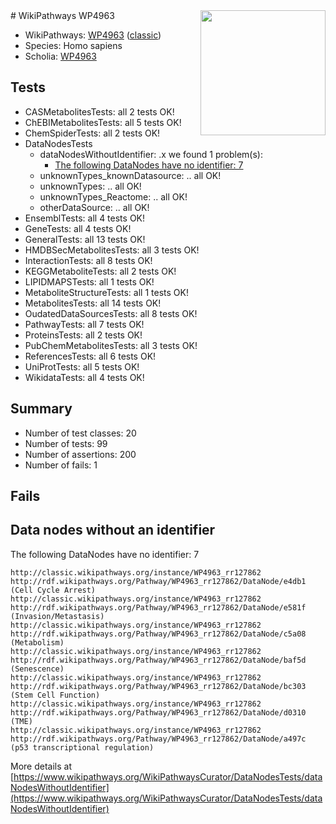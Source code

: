 <img style="float: right; width: 200px" src="https://upload.wikimedia.org/wikipedia/commons/thumb/8/83/Wplogo_with_text_500.png/640px-Wplogo_with_text_500.png" />
# WikiPathways WP4963

* WikiPathways: [WP4963](https://wikipathways.org/pathways/WP4963) ([classic](https://classic.wikipathways.org/instance/WP4963))
* Species: Homo sapiens
* Scholia: [WP4963](https://scholia.toolforge.org/wikipathways/WP4963)
## Tests
* CASMetabolitesTests: all 2 tests OK!
* ChEBIMetabolitesTests: all 5 tests OK!
* ChemSpiderTests: all 2 tests OK!
* DataNodesTests
    * dataNodesWithoutIdentifier: .x we found 1 problem(s):
        * [The following DataNodes have no identifier: 7](#d2d32fa6)
    * unknownTypes_knownDatasource: .. all OK!
    * unknownTypes: .. all OK!
    * unknownTypes_Reactome: .. all OK!
    * otherDataSource: .. all OK!
* EnsemblTests: all 4 tests OK!
* GeneTests: all 4 tests OK!
* GeneralTests: all 13 tests OK!
* HMDBSecMetabolitesTests: all 3 tests OK!
* InteractionTests: all 8 tests OK!
* KEGGMetaboliteTests: all 2 tests OK!
* LIPIDMAPSTests: all 1 tests OK!
* MetaboliteStructureTests: all 1 tests OK!
* MetabolitesTests: all 14 tests OK!
* OudatedDataSourcesTests: all 8 tests OK!
* PathwayTests: all 7 tests OK!
* ProteinsTests: all 2 tests OK!
* PubChemMetabolitesTests: all 3 tests OK!
* ReferencesTests: all 6 tests OK!
* UniProtTests: all 5 tests OK!
* WikidataTests: all 4 tests OK!


## Summary

* Number of test classes: 20
* Number of tests: 99
* Number of assertions: 200
* Number of fails: 1

## Fails

<a name="d2d32fa6" />

## Data nodes without an identifier

The following DataNodes have no identifier: 7
```
http://classic.wikipathways.org/instance/WP4963_rr127862 http://rdf.wikipathways.org/Pathway/WP4963_rr127862/DataNode/e4db1 (Cell Cycle Arrest)
http://classic.wikipathways.org/instance/WP4963_rr127862 http://rdf.wikipathways.org/Pathway/WP4963_rr127862/DataNode/e581f (Invasion/Metastasis)
http://classic.wikipathways.org/instance/WP4963_rr127862 http://rdf.wikipathways.org/Pathway/WP4963_rr127862/DataNode/c5a08 (Metabolism)
http://classic.wikipathways.org/instance/WP4963_rr127862 http://rdf.wikipathways.org/Pathway/WP4963_rr127862/DataNode/baf5d (Senescence)
http://classic.wikipathways.org/instance/WP4963_rr127862 http://rdf.wikipathways.org/Pathway/WP4963_rr127862/DataNode/bc303 (Stem Cell Function)
http://classic.wikipathways.org/instance/WP4963_rr127862 http://rdf.wikipathways.org/Pathway/WP4963_rr127862/DataNode/d0310 (TME)
http://classic.wikipathways.org/instance/WP4963_rr127862 http://rdf.wikipathways.org/Pathway/WP4963_rr127862/DataNode/a497c (p53 transcriptional regulation)
```

More details at [https://www.wikipathways.org/WikiPathwaysCurator/DataNodesTests/dataNodesWithoutIdentifier](https://www.wikipathways.org/WikiPathwaysCurator/DataNodesTests/dataNodesWithoutIdentifier)

